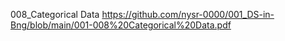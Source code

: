 008_Categorical Data
https://github.com/nysr-0000/001_DS-in-Bng/blob/main/001-008%20Categorical%20Data.pdf
